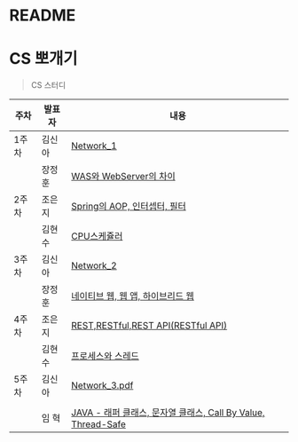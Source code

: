 # README

# CS 뽀개기

> CS 스터디

| 주차  | 발표자 | 내용                                                                                                                                                                                                   |
| ----- | ------ | ------------------------------------------------------------------------------------------------------------------------------------------------------------------------------------------------------ |
| 1주차 | 김신아 | [Network_1](https://github.com/Doppio1101/C4/blob/main/Week1/Network_1.pdf)                                                                                                                            |
|       | 장정훈 | [WAS와 WebServer의 차이](https://github.com/Doppio1101/C4/blob/main/Week1/Web_Server%EC%99%80_WAS.pdf)                                                                                                 |
| 2주차 | 조은지 | [Spring의 AOP, 인터셉터, 필터](https://github.com/Doppio1101/C4/blob/main/Week2/Spring%EC%9D%98%20AOP%2C%20%EC%9D%B8%ED%84%B0%EC%85%89%ED%84%B0%2C%20%ED%95%84%ED%84%B0.pdf)                           |
|       | 김현수 | [CPU스케쥴러](https://github.com/Doppio1101/C4/blob/main/Week2/CPU%20%EC%8A%A4%EC%BC%80%EC%A4%84%EB%9F%AC.pdf)                                                                                         |
| 3주차 | 김신아 | [Network_2](https://github.com/Doppio1101/C4/blob/main/Week3/Network_2.pdf)                                                                                                                            |
|       | 장정훈 | [네이티브 웹, 웹 앱, 하이브리드 웹](https://github.com/Doppio1101/C4/blob/main/Week3/%EB%84%A4%EC%9D%B4%ED%8B%B0%EB%B8%8C%20%EC%9B%B9%20%ED%95%98%EC%9D%B4%EB%B8%8C%EB%A6%AC%EB%93%9C%20%EC%95%B1.pdf) |
| 4주차 | 조은지 | [REST,RESTful,REST API(RESTful API)](<https://github.com/Doppio1101/C4/blob/main/Week4/REST%2CRESTful%2CREST%20API(RESTful%20API).pdf>)                                                                |
|       | 김현수 | [프로세스와 스레드](https://github.com/Doppio1101/C4/blob/main/Week4/%ED%94%84%EB%A1%9C%EC%84%B8%EC%8A%A4%EC%99%80%20%EC%8A%A4%EB%A0%88%EB%93%9C.pdf)                                                  |
| 5주차 | 김신아 | [Network_3.pdf](https://github.com/Doppio1101/C4/blob/1073d1c7b7abb040f2ce0329293f053971e4ddad/Week5/Network_3.pdf)                                                                                    |
|       |        |                                                                                                                                                                                                        |
|       | 임 혁  | [JAVA - 래퍼 클래스, 문자열 클래스, Call By Value, Thread-Safe](<./Week5/JAVA(Wrapper,String,CallBy,Thread-safe).pdf>)                                                                                 |
